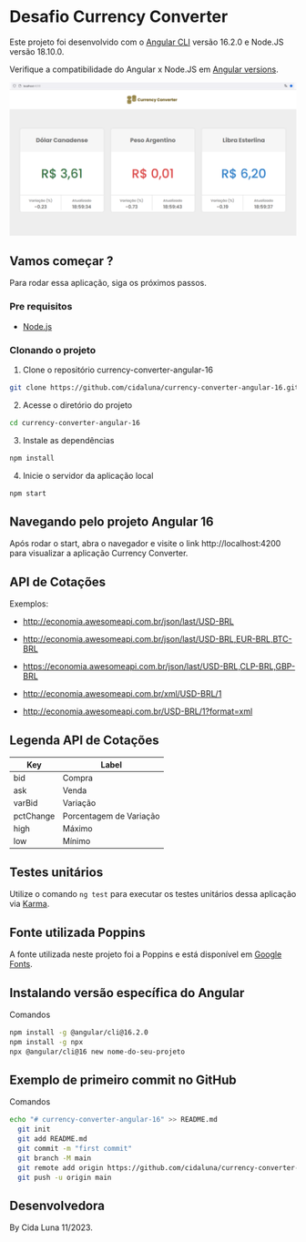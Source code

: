 # Desafio Currency Converter

Este projeto foi desenvolvido com o [Angular CLI](https://github.com/angular/angular-cli) versão 16.2.0 e Node.JS versão 18.10.0.

Verifique a compatibilidade do Angular x Node.JS em [Angular versions](https://angular.io/guide/versions).

![Página Web com três cards representando o resultado de conversão de moedas retornados via API](https://github.com/cidaluna/currency-converter-angular-16/blob/main/src/assets/tela-conversao-de-moedas-para-o-Real-Brasileiro-em-Angular-16-Cida-Luna.PNG)

## Vamos começar ?

Para rodar essa aplicação, siga os próximos passos.

### Pre requisitos

- [Node.js](https://nodejs.org/)

### Clonando o projeto

1. Clone o repositório currency-converter-angular-16

```bash
git clone https://github.com/cidaluna/currency-converter-angular-16.git
```

2. Acesse o diretório do projeto

```bash
cd currency-converter-angular-16
```

3. Instale as dependências

```bash
npm install
```

4. Inicie o servidor da aplicação local

```bash
npm start
```

## Navegando pelo projeto Angular 16

Após rodar o start, abra o navegador e visite o link http://localhost:4200 para visualizar a aplicação Currency Converter.

## API de Cotações

Exemplos:
* http://economia.awesomeapi.com.br/json/last/USD-BRL
* http://economia.awesomeapi.com.br/json/last/USD-BRL,EUR-BRL,BTC-BRL
* https://economia.awesomeapi.com.br/json/last/USD-BRL,CLP-BRL,GBP-BRL

* http://economia.awesomeapi.com.br/xml/USD-BRL/1
* http://economia.awesomeapi.com.br/USD-BRL/1?format=xml

## Legenda API de Cotações

| Key | Label |
| --- | --- |
| bid | Compra |
| ask | Venda |
| varBid | Variação |
| pctChange | Porcentagem de Variação |
| high | Máximo |
| low | Mínimo |


## Testes unitários 

Utilize o comando `ng test` para executar os testes unitários dessa aplicação via [Karma](https://karma-runner.github.io).

## Fonte utilizada Poppins

A fonte utilizada neste projeto foi a Poppins e está disponível em [Google Fonts](https://fonts.google.com/specimen/Poppins).

## Instalando versão específica do Angular

Comandos
```bash
npm install -g @angular/cli@16.2.0
npm install -g npx
npx @angular/cli@16 new nome-do-seu-projeto
```

## Exemplo de primeiro commit no GitHub

Comandos
```bash
echo "# currency-converter-angular-16" >> README.md
  git init
  git add README.md
  git commit -m "first commit" 
  git branch -M main 
  git remote add origin https://github.com/cidaluna/currency-converter-angular-16.git 
  git push -u origin main 
```

## Desenvolvedora

By Cida Luna 11/2023.

